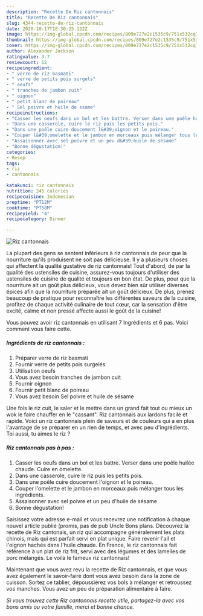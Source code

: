 ```yaml
---
description: "Recette De Riz cantonnais"
title: "Recette De Riz cantonnais"
slug: 4344-recette-de-riz-cantonnais
date: 2020-10-17T18:30:25.132Z
image: https://img-global.cpcdn.com/recipes/809e727e2c1535c9/751x532cq70/riz-cantonnais-photo-principale-de-la-recette.jpg
thumbnail: https://img-global.cpcdn.com/recipes/809e727e2c1535c9/751x532cq70/riz-cantonnais-photo-principale-de-la-recette.jpg
cover: https://img-global.cpcdn.com/recipes/809e727e2c1535c9/751x532cq70/riz-cantonnais-photo-principale-de-la-recette.jpg
author: Alexander Jackson
ratingvalue: 3.7
reviewcount: 12
recipeingredient:
- " verre de riz basmati"
- " verre de petits pois surgels"
- " oeufs"
- " tranches de jambon cuit"
- " oignon"
- " petit blanc de poireau"
- " Sel poivre et huile de ssame"
recipeinstructions:
- "Casser les oeufs dans un bol et les battre. Verser dans une poêle huilée chaude. Cuire en omelette."
- "Dans une casserole, cuire le riz puis les petits pois."
- "Dans une poêle cuire doucement l&#39;oignon et le poireau."
- "Couper l&#39;omelette et le jambon en morceaux puis mélanger tous les ingrédients."
- "Assaisonner avec sel poivre et un peu d&#39;huile de sésame"
- "Bonne dégustation!"
categories:
- Resep
tags:
- riz
- cantonnais

katakunci: riz cantonnais 
nutrition: 245 calories
recipecuisine: Indonesian
preptime: "PT12M"
cooktime: "PT58M"
recipeyield: "4"
recipecategory: Dinner

---
```



![Riz cantonnais](https://img-global.cpcdn.com/recipes/809e727e2c1535c9/751x532cq70/riz-cantonnais-photo-principale-de-la-recette.jpg)

La plupart des gens se sentent inférieurs à riz cantonnais de peur que la nourriture qu'ils produisent ne soit pas délicieuse. Il y a plusieurs choses qui affectent la qualité gustative de riz cantonnais! Tout d'abord, de par la qualité des ustensiles de cuisine, assurez-vous toujours d'utiliser des ustensiles de cuisine de qualité et toujours en bon état. De plus, pour que la nourriture ait un goût plus délicieux, vous devez bien sûr utiliser diverses épices afin que la nourriture préparée ait un goût délicieux. De plus, prenez beaucoup de pratique pour reconnaître les différentes saveurs de la cuisine, profitez de chaque activité culinaire de tout cœur, car la sensation d'être excité, calme et non pressé affecte aussi le goût de la cuisine!

<!--inarticleads1-->

Vous pouvez avoir riz cantonnais en utilisant 7 Ingrédients et 6 pas. Voici comment vous faire cette.

##### Ingrédients de riz cantonnais :

1. Préparer  verre de riz basmati
1. Fournir  verre de petits pois surgelés
1. Utilisation  oeufs
1. Vous avez besoin  tranches de jambon cuit
1. Fournir  oignon
1. Fournir  petit blanc de poireau
1. Vous avez besoin  Sel poivre et huile de sésame


Une fois le riz cuit, le saler et le mettre dans un grand fait tout ou mieux un wok le faire chauffer en le &#34;cassant&#34;. Riz cantonnais aux lardons facile et rapide. Voici un riz cantonnais plein de saveurs et de couleurs qui a en plus l&#39;avantage de se préparer en un rien de temps, et avec peu d&#39;ingrédients. Toi aussi, tu aimes le riz ? 

<!--inarticleads2-->

##### Riz cantonnais pas à pas :

1. Casser les oeufs dans un bol et les battre. Verser dans une poêle huilée chaude. Cuire en omelette.
1. Dans une casserole, cuire le riz puis les petits pois.
1. Dans une poêle cuire doucement l&#39;oignon et le poireau.
1. Couper l&#39;omelette et le jambon en morceaux puis mélanger tous les ingrédients.
1. Assaisonner avec sel poivre et un peu d&#39;huile de sésame
1. Bonne dégustation!


Saisissez votre adresse e-mail et vous recevrez une notification à chaque nouvel article publié (promis, pas de pub Uncle Bons plans. Découvrez la recette de Riz cantonais, un riz qui accompagne généralement les plats chinois, mais qui est parfait servi en plat unique. Faire revenir l&#39;ail et l&#39;oignon hachés dans l&#39;huile chaude. En France, le riz cantonnais fait référence à un plat de riz frit, servi avec des légumes et des lamelles de porc mélangés. Le voilà le fameux riz cantonnais! 

<!--inarticleads1-->

<p>
Maintenant que vous avez revu la recette de Riz cantonnais, et que vous avez également le savoir-faire dont vous avez besoin dans la zone de cuisson. Sortez ce tablier, dépoussiérez vos bols à mélanger et retroussez vos manches. Vous avez un peu de préparation alimentaire à faire.
</p>

<p>
<i>Si vous trouvez cette Riz cantonnais recette utile, partagez-la avec vos bons amis ou votre famille, merci et bonne chance.</i>
</p>
